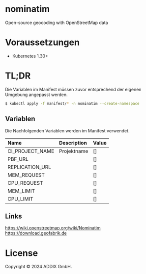 # nominatim
 Open-source geocoding with OpenStreetMap data

# Voraussetzungen
* Kubernetes 1.30+

# TL;DR

Die Variablen im Manifest müssen zuvor entsprechend der eigenen Umgebung angepasst werden.

```bash
$ kubectl apply -f manifest/* -n nominatim --create-namespace
```

## Variablen
Die Nachfolgenden Variablen werden im Manifest verwendet.

| Name                    | Description                                     | Value  |
|:------------------------|:------------------------------------------------|:-------|
| CI_PROJECT_NAME         | Projektname                                     | []     |
| PBF_URL                 |                                                 | []     |
| REPLICATION_URL         |                                                 | []     |
| MEM_REQUEST             |                                                 | []     |
| CPU_REQUEST             |                                                 | []     |
| MEM_LIMIT               |                                                 | []     |
| CPU_LIMIT               |                                                 | []     |

## Links
https://wiki.openstreetmap.org/wiki/Nominatim
https://download.geofabrik.de

# License
Copyright © 2024 ADDIX GmbH.